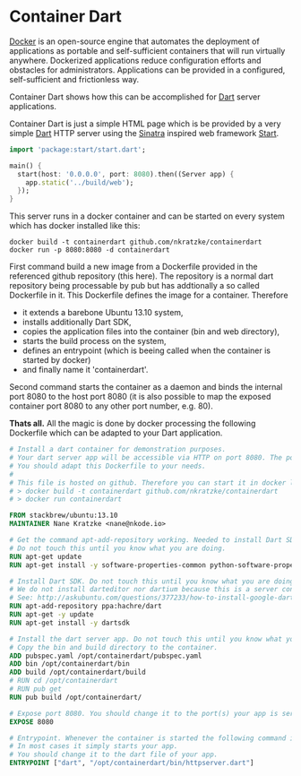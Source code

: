 Container Dart
==============

[docker]: https://www.docker.io/
[dart]: https://www.dartlang.org/
[start]: https://github.com/lvivski/start
[sinatra]: http://www.sinatrarb.com/

[Docker][docker] is an open-source engine that automates the deployment of applications as portable and self-sufficient containers that will run virtually anywhere. Dockerized applications reduce configuration efforts and obstacles for administrators. Applications can be provided in a configured, self-sufficient and frictionless way.

Container Dart shows how this can be accomplished for [Dart][dart] server applications.

Container Dart is just a simple HTML page which is be provided by a very simple [Dart][dart] HTTP server using the [Sinatra][sinatra] inspired web framework [Start][start].

```Dart
import 'package:start/start.dart';

main() {
  start(host: '0.0.0.0', port: 8080).then((Server app) {
    app.static('../build/web');
  });
}
```

This server runs in a docker container and can be started on every system which has docker installed like this:

```shell
docker build -t containerdart github.com/nkratzke/containerdart
docker run -p 8080:8080 -d containerdart
```

First command build a new image from a Dockerfile provided in the referenced github repository (this here). The repository is a normal dart repository being processable by pub but has addtionally a so called Dockerfile in it. This Dockerfile defines the image for a container. Therefore 

- it extends a barebone Ubuntu 13.10 system,
- installs additionally Dart SDK,
- copies the application files into the container (bin and web directory),
- starts the build process on the system,
- defines an entrypoint (which is beeing called when the container is started by docker)
- and finally name it 'containerdart'.

Second command starts the container as a daemon and binds the internal port 8080 to the host port 8080 (it is also possible to map the exposed container port 8080 to any other port number, e.g. 80).

__Thats all.__ All the magic is done by docker processing the following Dockerfile which can be adapted to your Dart application.

```Dockerfile
# Install a dart container for demonstration purposes.
# Your dart server app will be accessible via HTTP on port 8080. The port can be changed.
# You should adapt this Dockerfile to your needs.
#
# This file is hosted on github. Therefore you can start it in docker like this:
# > docker build -t containerdart github.com/nkratzke/containerdart
# > docker run containerdart

FROM stackbrew/ubuntu:13.10
MAINTAINER Nane Kratzke <nane@nkode.io>

# Get the command apt-add-repository working. Needed to install Dart SDK.
# Do not touch this until you know what you are doing.
RUN apt-get update
RUN apt-get install -y software-properties-common python-software-properties

# Install Dart SDK. Do not touch this until you know what you are doing.
# We do not install darteditor nor dartium because this is a server container.
# See: http://askubuntu.com/questions/377233/how-to-install-google-dart-in-ubuntu
RUN apt-add-repository ppa:hachre/dart
RUN apt-get -y update
RUN apt-get install -y dartsdk

# Install the dart server app. Do not touch this until you know what you are doing.
# Copy the bin and build directory to the container.
ADD pubspec.yaml /opt/containerdart/pubspec.yaml
ADD bin /opt/containerdart/bin
ADD build /opt/containerdart/build
# RUN cd /opt/containerdart
# RUN pub get
RUN pub build /opt/containerdart/

# Expose port 8080. You should change it to the port(s) your app is serving on.
EXPOSE 8080

# Entrypoint. Whenever the container is started the following command is executed in your container.
# In most cases it simply starts your app.
# You should change it to the dart file of your app.
ENTRYPOINT ["dart", "/opt/containerdart/bin/httpserver.dart"]
```
